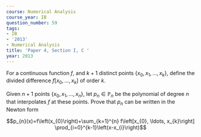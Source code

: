 ```yaml
---
course: Numerical Analysis
course_year: IB
question_number: 59
tags:
- IB
- '2013'
- Numerical Analysis
title: 'Paper 4, Section I, C '
year: 2013
---
```




For a continuous function $f$, and $k+1$ distinct points $\left\{x_{0}, x_{1}, \ldots, x_{k}\right\}$, define the divided difference $f\left[x_{0}, \ldots, x_{k}\right]$ of order $k$.

Given $n+1$ points $\left\{x_{0}, x_{1}, \ldots, x_{n}\right\}$, let $p_{n} \in \mathbb{P}_{n}$ be the polynomial of degree $n$ that interpolates $f$ at these points. Prove that $p_{n}$ can be written in the Newton form

$$p_{n}(x)=f\left(x_{0}\right)+\sum_{k=1}^{n} f\left[x_{0}, \ldots, x_{k}\right] \prod_{i=0}^{k-1}\left(x-x_{i}\right)$$
